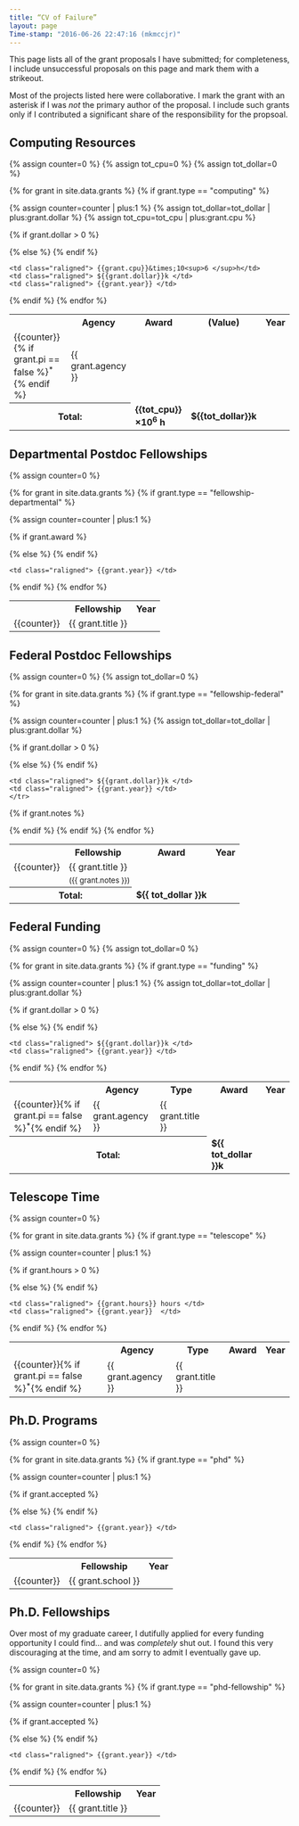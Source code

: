 ```yaml
---
title: “CV of Failure”
layout: page
Time-stamp: "2016-06-26 22:47:16 (mkmccjr)"
---
```


<p>This page lists all of the grant proposals I have submitted; for
completeness, I include unsuccessful proposals on this page and mark
them with a strikeout.</p>

<p>Most of the projects listed here were collaborative.  I mark the
grant with an asterisk if I was <i>not</i> the primary author of the
proposal.  I include such grants only if I contributed a significant
share of the responsibility for the propsoal.</p>



Computing Resources
-------------------

<table>
  <!-- Table Header -->
  <tr>
    <th> </th>
    <th class="caligned"> Agency  </th>
    <th class="caligned"> Award   </th>
    <th class="caligned"> (Value) </th>
    <th class="caligned"> Year    </th>
  </tr>

  {% assign counter=0 %}
  {% assign tot_cpu=0 %}
  {% assign tot_dollar=0 %}

  <!-- Loop Over Table Rows -->
  {% for grant in site.data.grants %}
  {% if grant.type == "computing" %}

  {% assign counter=counter | plus:1 %}
  {% assign tot_dollar=tot_dollar | plus:grant.dollar %}
  {% assign tot_cpu=tot_cpu | plus:grant.cpu %}

  <!-- Start Table Row -->
  {% if grant.dollar > 0 %}
    <tr>
  {% else %}
    <tr class="strikeout">
  {% endif %}
    <td class="laligned" > {{counter}}{% if grant.pi == false %}<sup>*</sup>{% endif %} </td>
    <td class="laligned" > {{ grant.agency }} </td>

    <td class="raligned"> {{grant.cpu}}&times;10<sup>6 </sup>h</td>
    <td class="raligned"> ${{grant.dollar}}k </td>
    <td class="raligned"> {{grant.year}} </td>
  </tr>
  {% endif %}
  {% endfor %}


  <!-- Print a Total -->
  <tr>
    <th colspan="2" class="raligned"> Total: </th>
    <td> <b> {{tot_cpu}}&times;10<sup>6</sup> h </b> </td>
    <td> <b> ${{tot_dollar}}k </b> </td>
    <td></td>
  </tr>
</table>



Departmental Postdoc Fellowships
--------------------------------

<table>
  <!-- Table Header -->
  <tr>
    <th> </th>
    <th class="caligned"> Fellowship </th>
    <th class="caligned"> Year       </th>
  </tr>

  {% assign counter=0 %}

  <!-- Loop Over Table Rows -->
  {% for grant in site.data.grants %}
  {% if grant.type == "fellowship-departmental" %}

  {% assign counter=counter | plus:1 %}

  <!-- Start Table Row -->
  {% if grant.award %}
    <tr>
  {% else %}
    <tr class="strikeout">
  {% endif %}
    <td class="laligned" > {{counter}} </td>
    <td class="laligned" > {{ grant.title }} </td>

    <td class="raligned"> {{grant.year}} </td>
  </tr>
  {% endif %}
  {% endfor %}
</table>



Federal Postdoc Fellowships
---------------------------

<table>
  <!-- Table Header -->
  <tr>
    <th> </th>
    <th class="caligned"> Fellowship </th>
    <th class="caligned"> Award      </th>
    <th class="caligned"> Year       </th>
  </tr>

  {% assign counter=0 %}
  {% assign tot_dollar=0 %}

  <!-- Loop Over Table Rows -->
  {% for grant in site.data.grants %}
  {% if grant.type == "fellowship-federal" %}

  {% assign counter=counter | plus:1 %}
  {% assign tot_dollar=tot_dollar | plus:grant.dollar %}

  <!-- Start Table Row -->
  {% if grant.dollar > 0 %}
    <tr>
  {% else %}
    <tr class="strikeout">
  {% endif %}
    <td class="laligned" > {{counter}} </td>
    <td class="laligned" > {{ grant.title }} </td>

    <td class="raligned"> ${{grant.dollar}}k </td>
    <td class="raligned"> {{grant.year}} </td>
    </tr>
  {% if grant.notes %}
    <tr><td></td>
        <td colspan="3" class="caligned">
            <small> ({{ grant.notes }}) </small>
        </td>
    </tr>
  {% endif %}
  {% endif %} <!-- fellowship-federal -->
  {% endfor %}


  <!-- Print a Total -->
  <tr>
    <th colspan="2" class="raligned"> Total: </th>
    <td> <b> ${{ tot_dollar }}k </b> </td>
    <td></td>
  </tr>
</table>



Federal Funding
---------------

<table>
  <!-- Table Header -->
  <tr>
    <th> </th>
    <th class="caligned"> Agency </th>
    <th class="caligned"> Type   </th>
    <th class="caligned"> Award  </th>
    <th class="caligned"> Year    </th>
  </tr>

  {% assign counter=0 %}
  {% assign tot_dollar=0 %}

  <!-- Loop Over Table Rows -->
  {% for grant in site.data.grants %}
  {% if grant.type == "funding" %}

  {% assign counter=counter | plus:1 %}
  {% assign tot_dollar=tot_dollar | plus:grant.dollar %}

  <!-- Start Table Row -->
  {% if grant.dollar > 0 %}
    <tr>
  {% else %}
    <tr class="strikeout">
  {% endif %}
    <td class="laligned" > {{counter}}{% if grant.pi == false %}<sup>*</sup>{% endif %} </td>
    <td class="laligned" > {{ grant.agency }} </td>
    <td class="laligned" > {{ grant.title }} </td>

    <td class="raligned"> ${{grant.dollar}}k </td>
    <td class="raligned"> {{grant.year}} </td>
  </tr>
  {% endif %}
  {% endfor %}


  <!-- Print a Total -->
  <tr>
    <th colspan="3" class="raligned"> Total: </th>
    <td> <b> ${{ tot_dollar }}k </b> </td>
    <td></td>
  </tr>
</table>



Telescope Time
--------------

<table>
  <!-- Table Header -->
  <tr>
    <th> </th>
    <th class="caligned"> Agency </th>
    <th class="caligned"> Type   </th>
    <th class="caligned"> Award  </th>
    <th class="caligned"> Year   </th>
  </tr>

  {% assign counter=0 %}

  <!-- Loop Over Table Rows -->
  {% for grant in site.data.grants %}
  {% if grant.type == "telescope" %}

  {% assign counter=counter | plus:1 %}

  <!-- Start Table Row -->
  {% if grant.hours > 0 %}
    <tr>
  {% else %}
    <tr class="strikeout">
  {% endif %}
    <td class="laligned" > {{counter}}{% if grant.pi == false %}<sup>*</sup>{% endif %} </td>
    <td class="laligned" > {{ grant.agency }} </td>
    <td class="laligned" > {{ grant.title }} </td>

    <td class="raligned"> {{grant.hours}} hours </td>
    <td class="raligned"> {{grant.year}}  </td>
  </tr>
  {% endif %}
  {% endfor %}
</table>



Ph.D. Programs
---------------

<table>
  <!-- Table Header -->
  <tr>
    <th> </th>
    <th class="caligned"> Fellowship </th>
    <th class="caligned"> Year       </th>
  </tr>

  {% assign counter=0 %}

  <!-- Loop Over Table Rows -->
  {% for grant in site.data.grants %}
  {% if grant.type == "phd" %}

  {% assign counter=counter | plus:1 %}

  <!-- Start Table Row -->
  {% if grant.accepted %}
    <tr>
  {% else %}
    <tr class="strikeout">
  {% endif %}
    <td class="laligned" > {{counter}} </td>
    <td class="laligned" > {{ grant.school }} </td>

    <td class="raligned"> {{grant.year}} </td>
  </tr>
  {% endif %}
  {% endfor %}
</table>



Ph.D. Fellowships
-----------------

<p>Over most of my graduate career, I dutifully applied for every
funding opportunity I could find&hellip; and was <i>completely</i>
shut out.  I found this very discouraging at the time, and am sorry to
admit I eventually gave up.</p>

<table>
  <!-- Table Header -->
  <tr>
    <th> </th>
    <th class="caligned"> Fellowship </th>
    <th class="caligned"> Year       </th>
  </tr>

  {% assign counter=0 %}

  <!-- Loop Over Table Rows -->
  {% for grant in site.data.grants %}
  {% if grant.type == "phd-fellowship" %}

  {% assign counter=counter | plus:1 %}

  <!-- Start Table Row -->
  {% if grant.accepted %}
    <tr>
  {% else %}
    <tr class="strikeout">
  {% endif %}
    <td class="laligned" > {{counter}} </td>
    <td class="laligned" > {{ grant.title }} </td>

    <td class="raligned"> {{grant.year}} </td>
  </tr>
  {% endif %}
  {% endfor %}
</table>
